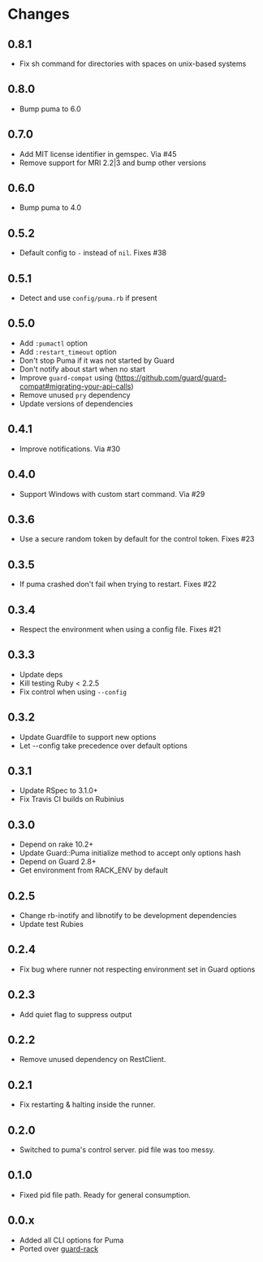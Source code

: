 # Changes

## 0.8.1

- Fix sh command for directories with spaces on unix-based systems

## 0.8.0

- Bump puma to 6.0

## 0.7.0

- Add MIT license identifier in gemspec. Via #45
- Remove support for MRI 2.2|3 and bump other versions

## 0.6.0

- Bump puma to 4.0

## 0.5.2

- Default config to `-` instead of `nil`. Fixes #38

## 0.5.1

- Detect and use `config/puma.rb` if present

## 0.5.0

- Add `:pumactl` option
- Add `:restart_timeout` option
- Don't stop Puma if it was not started by Guard
- Don't notify about start when no start
- Improve `guard-compat` using
  (https://github.com/guard/guard-compat#migrating-your-api-calls)
- Remove unused `pry` dependency
- Update versions of dependencies

## 0.4.1

- Improve notifications. Via #30

## 0.4.0

- Support Windows with custom start command. Via #29

## 0.3.6

- Use a secure random token by default for the control token. Fixes #23

## 0.3.5

- If puma crashed don't fail when trying to restart. Fixes #22

## 0.3.4

- Respect the environment when using a config file. Fixes #21

## 0.3.3

- Update deps
- Kill testing Ruby < 2.2.5
- Fix control when using `--config`

## 0.3.2

- Update Guardfile to support new options
- Let --config take precedence over default options

## 0.3.1

- Update RSpec to 3.1.0+
- Fix Travis CI builds on Rubinius

## 0.3.0

- Depend on rake 10.2+
- Update Guard::Puma initialize method to accept only options hash
- Depend on Guard 2.8+
- Get environment from RACK_ENV by default

## 0.2.5

- Change rb-inotify and libnotify to be development dependencies
- Update test Rubies

## 0.2.4

- Fix bug where runner not respecting environment set in Guard options

## 0.2.3

- Add quiet flag to suppress output

## 0.2.2

- Remove unused dependency on RestClient.

## 0.2.1

- Fix restarting & halting inside the runner.

## 0.2.0

- Switched to puma's control server. pid file was too messy.

## 0.1.0

- Fixed pid file path. Ready for general consumption.

## 0.0.x

- Added all CLI options for Puma
- Ported over [guard-rack](https://github.com/dblock/guard-rack)
